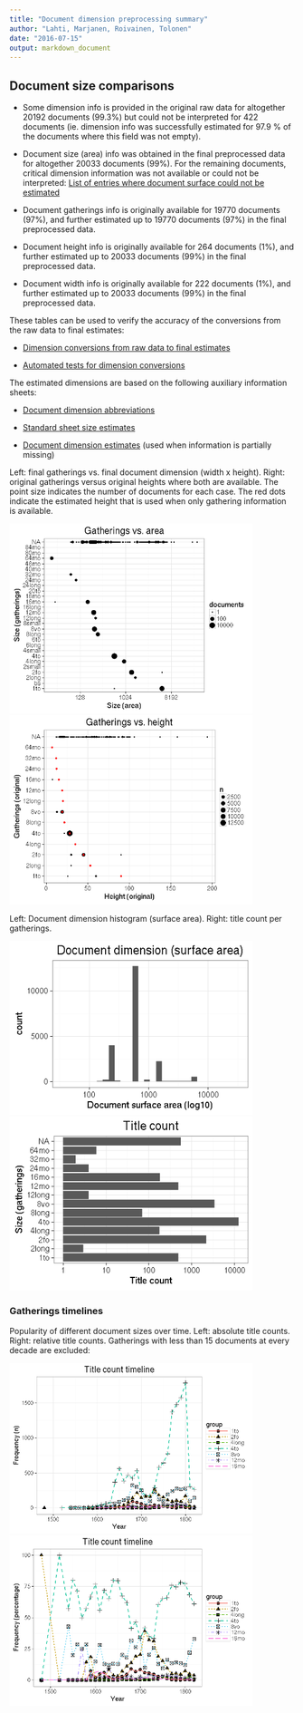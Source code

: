 ```yaml
---
title: "Document dimension preprocessing summary"
author: "Lahti, Marjanen, Roivainen, Tolonen"
date: "2016-07-15"
output: markdown_document
---
```




## Document size comparisons

  * Some dimension info is provided in the original raw data for altogether 20192 documents (99.3%) but could not be interpreted for 422 documents (ie. dimension info was successfully estimated for 97.9 % of the documents where this field was not empty).

  * Document size (area) info was obtained in the final preprocessed data for altogether 20033 documents (99%). For the remaining documents, critical dimension information was not available or could not be interpreted: [List of entries where document surface could not be estimated](output.tables/physical_dimension_incomplete.csv)

  * Document gatherings info is originally available for 19770 documents (97%), and further estimated up to 19770 documents (97%) in the final preprocessed data.

  * Document height info is originally available for 264 documents (1%), and further estimated up to 20033 documents (99%) in the final preprocessed data.

  * Document width info is originally available for 222 documents (1%), and further estimated up to 20033 documents (99%) in the final preprocessed data.


These tables can be used to verify the accuracy of the conversions from the raw data to final estimates:

  * [Dimension conversions from raw data to final estimates](output.tables/conversions_physical_dimension.csv)

  * [Automated tests for dimension conversions](https://github.com/rOpenGov/bibliographica/blob/master/inst/extdata/tests_dimension_polish.csv)



The estimated dimensions are based on the following auxiliary information sheets:

  * [Document dimension abbreviations](https://github.com/rOpenGov/bibliographica/blob/master/inst/extdata/document_size_abbreviations.csv)

  * [Standard sheet size estimates](https://github.com/rOpenGov/bibliographica/blob/master/inst/extdata/sheetsizes.csv)

  * [Document dimension estimates](https://github.com/rOpenGov/bibliographica/blob/master/inst/extdata/documentdimensions.csv) (used when information is partially missing)


  
<!--[Discarded dimension info](output.tables/dimensions_discarded.csv)-->

Left: final gatherings vs. final document dimension (width x height). Right: original gatherings versus original heights where both are available. The point size indicates the number of documents for each case. The red dots indicate the estimated height that is used when only gathering information is available. 


<img src="figure/dimension-summary-1.png" title="plot of chunk summary" alt="plot of chunk summary" width="430px" /><img src="figure/dimension-summary-2.png" title="plot of chunk summary" alt="plot of chunk summary" width="430px" />


Left: Document dimension histogram (surface area). Right: title count per gatherings.

<img src="figure/dimension-sizes-1.png" title="plot of chunk sizes" alt="plot of chunk sizes" width="430px" /><img src="figure/dimension-sizes-2.png" title="plot of chunk sizes" alt="plot of chunk sizes" width="430px" />

### Gatherings timelines




Popularity of different document sizes over time. Left: absolute title counts. Right: relative title counts. Gatherings with less than 15 documents at every decade are excluded:


<img src="figure/dimension-compbyformat-1.png" title="plot of chunk compbyformat" alt="plot of chunk compbyformat" width="430px" /><img src="figure/dimension-compbyformat-2.png" title="plot of chunk compbyformat" alt="plot of chunk compbyformat" width="430px" />



<!--


## Average document dimensions 

Here we use the original data only:

![plot of chunk avedimstime](figure/dimension-avedimstime-1.png)




Only the most frequently occurring gatherings are listed here:


|gatherings.original |mean.width |median.width |mean.height |median.height |  n|
|:-------------------|:----------|:------------|:-----------|:-------------|--:|

-->
